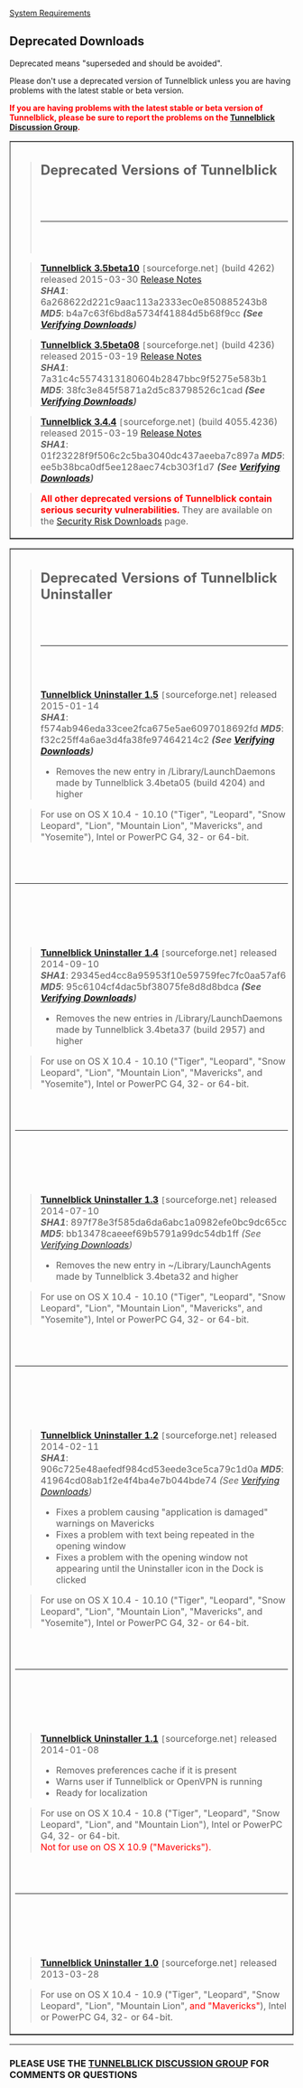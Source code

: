 [System Requirements](http://code.google.com/p/tunnelblick/wiki/cSysReq)

## Deprecated Downloads ##

Deprecated means "superseded and should be avoided".

Please don't use a deprecated version of Tunnelblick unless you are having problems with the latest stable or beta version.

<font color='red'><b>If you are having problems with the latest stable or beta version of Tunnelblick, please be sure to report the problems on the <a href='https://groups.google.com/forum/?fromgroups#!forum/tunnelblick-discuss'>Tunnelblick Discussion Group</a>.</b></font>

<table width='100%' border='1'><tbody><tr><td>
<blockquote><h2>Deprecated Versions of Tunnelblick</h2>
<br>
<br>
<hr /><br>
<br>
</blockquote>

<blockquote><font size='3'><strong><a href='https://sourceforge.net/projects/tunnelblick/files/All%20files/Tunnelblick_3.5beta10_build_4262.dmg/download'>Tunnelblick 3.5beta10</a></strong></font> <code>[</code>sourceforge.net<code>]</code> (build 4262) released 2015-03-30 <a href='RlsNotes#Version_3.5.md'>Release Notes</a><br />
<i><b>SHA1</b></i>: 6a268622d221c9aac113a2333ec0e850885243b8 <i><b>MD5</b></i>:  b4a7c63f6bd8a5734f41884d5b68f9cc <i><b>(See <a href='DownloadsEntry#Verifying_Downloads.md'>Verifying Downloads</a>)</b></i></blockquote>

<blockquote><font size='3'><strong><a href='https://sourceforge.net/projects/tunnelblick/files/All%20files/Tunnelblick_3.5beta08_build_4236.dmg/download'>Tunnelblick 3.5beta08</a></strong></font> <code>[</code>sourceforge.net<code>]</code> (build 4236) released 2015-03-19 <a href='RlsNotes#Version_3.5.md'>Release Notes</a><br />
<i><b>SHA1</b></i>: 7a31c4c5574313180604b2847bbc9f5275e583b1 <i><b>MD5</b></i>:  38fc3e845f5871a2d5c83798526c1cad <i><b>(See <a href='DownloadsEntry#Verifying_Downloads.md'>Verifying Downloads</a>)</b></i></blockquote>

<blockquote><font size='3'><strong><a href='https://sourceforge.net/projects/tunnelblick/files/All%20files/Tunnelblick_3.4.4_build_4055.4236.dmg/download'>Tunnelblick 3.4.4</a></strong></font> <code>[</code>sourceforge.net<code>]</code> (build 4055.4236) released 2015-03-19 <a href='RlsNotes#Version_3.5.md'>Release Notes</a><br />
<i><b>SHA1</b></i>: 01f23228f9f506c2c5ba3040dc437aeeba7c897a <i><b>MD5</b></i>:  ee5b38bca0df5ee128aec74cb303f1d7 <i><b>(See <a href='DownloadsEntry#Verifying_Downloads.md'>Verifying Downloads</a>)</b></i></blockquote>


<blockquote><font color='red'><strong>All other deprecated versions of Tunnelblick contain serious security vulnerabilities.</strong></font> They are available on the <a href='SecurityRiskDownloads.md'>Security Risk Downloads</a> page.</blockquote>

</td></tr></tbody></table>


<table width='100%' border='1'><tbody><tr><td>
<blockquote><h2>Deprecated Versions of Tunnelblick Uninstaller</h2>
<br>
<br>
<hr /><br>
<br>
<br>
<font size='3'><strong><a href='https://sourceforge.net/projects/tunnelblick/files/All%20files/Uninstaller/Tunnelblick_Uninstaller_1.5.dmg/download'>Tunnelblick Uninstaller 1.5</a></strong></font> <code>[</code>sourceforge.net<code>]</code> released 2015-01-14<br />
<i><b>SHA1</b></i>: f574ab946eda33cee2fca675e5ae6097018692fd <i><b>MD5</b></i>: f32c25ff4a6ae3d4fa38fe97464214c2 <i><b>(See <a href='#Verifying_Downloads.md'>Verifying Downloads</a>)</b></i>
<ul><li>Removes the new entry in /Library/LaunchDaemons made by Tunnelblick 3.4beta05 (build 4204) and higher</li></ul></blockquote>

<blockquote>For use on OS X 10.4 - 10.10 ("Tiger", "Leopard", "Snow Leopard", "Lion", "Mountain Lion", "Mavericks", and "Yosemite"), Intel or PowerPC G4, 32- or 64-bit.</blockquote>

<br>
<br>
<hr /><br>
<br>
<br>
<br>
<blockquote><font size='3'><strong><a href='https://sourceforge.net/projects/tunnelblick/files/All%20files/Uninstaller/Tunnelblick_Uninstaller_1.4.dmg/download'>Tunnelblick Uninstaller 1.4</a></strong></font> <code>[</code>sourceforge.net<code>]</code> released 2014-09-10<br />
<i><b>SHA1</b></i>: 29345ed4cc8a95953f10e59759fec7fc0aa57af6 <i><b>MD5</b></i>: 95c6104cf4dac5bf38075fe8d8d8bdca <i><b>(See <a href='#Verifying_Downloads.md'>Verifying Downloads</a>)</b></i>
<ul><li>Removes the new entries in /Library/LaunchDaemons made by Tunnelblick 3.4beta37 (build 2957) and higher</li></ul></blockquote>

<blockquote>For use on OS X 10.4 - 10.10 ("Tiger", "Leopard", "Snow Leopard", "Lion", "Mountain Lion", "Mavericks", and "Yosemite"), Intel or PowerPC G4, 32- or 64-bit.</blockquote>

<br>
<br>
<hr /><br>
<br>
<br>
<br>
<blockquote><font size='3'><strong><a href='http://sourceforge.net/projects/tunnelblick/files/All%20files/Uninstaller/Tunnelblick_Uninstaller_1.3.dmg/download'>Tunnelblick Uninstaller 1.3</a></strong></font> <code>[</code>sourceforge.net<code>]</code> released 2014-07-10<br />
<i><b>SHA1</b></i>: 897f78e3f585da6da6abc1a0982efe0bc9dc65cc <i><b>MD5</b></i>: bb13478caeeef69b5791a99dc54db1ff <i>(See <a href='DownloadsEntry#Verifying_Downloads.md'>Verifying Downloads</a>)</i>
<ul><li>Removes the new entry in ~/Library/LaunchAgents made by Tunnelblick 3.4beta32 and higher</li></ul></blockquote>

<blockquote>For use on OS X 10.4 - 10.10 ("Tiger", "Leopard", "Snow Leopard", "Lion", "Mountain Lion", "Mavericks", and "Yosemite"), Intel or PowerPC G4, 32- or 64-bit.</blockquote>

<br>
<br>
<hr /><br>
<br>
<br>
<br>
<blockquote><font size='3'><strong><a href='http://sourceforge.net/projects/tunnelblick/files/All%20files/Uninstaller/Tunnelblick_Uninstaller_1.2.dmg/download'>Tunnelblick Uninstaller 1.2</a></strong></font> <code>[</code>sourceforge.net<code>]</code> released 2014-02-11<br />
<i><b>SHA1</b></i>: 906c725e48aefedf984cd53eede3ce5ca79c1d0a <i><b>MD5</b></i>: 41964cd08ab1f2e4f4ba4e7b044bde74 <i>(See <a href='DownloadsEntry#Verifying_Downloads.md'>Verifying Downloads</a>)</i>
<ul><li>Fixes a problem causing "application is damaged" warnings on Mavericks<br>
</li><li>Fixes a problem with text being repeated in the opening window<br>
</li><li>Fixes a problem with the opening window not appearing until the Uninstaller icon in the Dock is clicked</li></ul></blockquote>

<blockquote>For use on OS X 10.4 - 10.10 ("Tiger", "Leopard", "Snow Leopard", "Lion", "Mountain Lion", "Mavericks", and "Yosemite"), Intel or PowerPC G4, 32- or 64-bit.</blockquote>

<br>
<br>
<hr /><br>
<br>
<br>
<br>
<blockquote><font size='3'><strong><a href='http://sourceforge.net/projects/tunnelblick/files/All%20files/Uninstaller/Tunnelblick_Uninstaller_1.1.dmg/download'>Tunnelblick Uninstaller 1.1</a></strong></font> <code>[</code>sourceforge.net<code>]</code> released 2014-01-08<br>
<ul><li>Removes preferences cache if it is present<br>
</li><li>Warns user if Tunnelblick or OpenVPN is running<br>
</li><li>Ready for localization</li></ul></blockquote>

<blockquote>For use on OS X 10.4 - 10.8 ("Tiger", "Leopard", "Snow Leopard", "Lion", and "Mountain Lion"), Intel or PowerPC G4, 32- or 64-bit. <br /><font color='red'>Not for use on OS X 10.9 ("Mavericks").</font></blockquote>

<br>
<br>
<hr /><br>
<br>
<br>
<br>
<blockquote><font size='3'><strong><a href='http://sourceforge.net/projects/tunnelblick/files/All%20files/Uninstaller/Tunnelblick_Uninstaller_1.0.dmg/download'>Tunnelblick Uninstaller 1.0</a></strong></font> <code>[</code>sourceforge.net<code>]</code> released 2013-03-28</blockquote>

<blockquote>For use on OS X 10.4 - 10.9 ("Tiger", "Leopard", "Snow Leopard", "Lion", "Mountain Lion", <font color='red'>and "Mavericks"</font>), Intel or PowerPC G4, 32- or 64-bit.</blockquote>

</td></tr>
</tbody></table>








---


### PLEASE USE THE [TUNNELBLICK DISCUSSION GROUP](http://groups.google.com/group/tunnelblick-discuss) FOR COMMENTS OR QUESTIONS ###